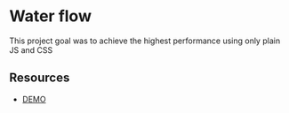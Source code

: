 Water flow
====================

This project goal was to achieve the highest performance using only plain JS and CSS

Resources
---------

  * [DEMO](demo/index.html)
